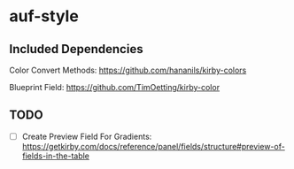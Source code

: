 # auf-style

## Included Dependencies

Color Convert Methods:
<https://github.com/hananils/kirby-colors>

Blueprint Field:
<https://github.com/TimOetting/kirby-color>

## TODO

- [ ] Create Preview Field For Gradients: <https://getkirby.com/docs/reference/panel/fields/structure#preview-of-fields-in-the-table>
